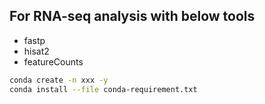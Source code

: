 ## For RNA-seq analysis with below tools
- fastp
- hisat2
- featureCounts
```bash
conda create -n xxx -y
conda install --file conda-requirement.txt 
```


